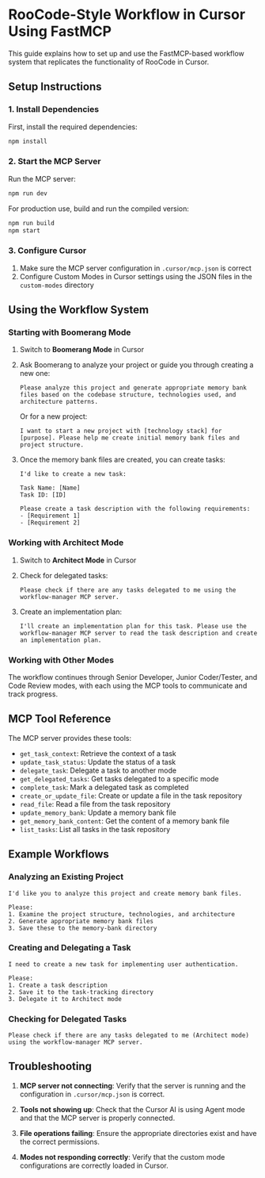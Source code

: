 # RooCode-Style Workflow in Cursor Using FastMCP

This guide explains how to set up and use the FastMCP-based workflow system that replicates the functionality of RooCode in Cursor.

## Setup Instructions

### 1. Install Dependencies

First, install the required dependencies:

```bash
npm install
```

### 2. Start the MCP Server

Run the MCP server:

```bash
npm run dev
```

For production use, build and run the compiled version:

```bash
npm run build
npm start
```

### 3. Configure Cursor

1. Make sure the MCP server configuration in `.cursor/mcp.json` is correct
2. Configure Custom Modes in Cursor settings using the JSON files in the `custom-modes` directory

## Using the Workflow System

### Starting with Boomerang Mode

1. Switch to **Boomerang Mode** in Cursor
2. Ask Boomerang to analyze your project or guide you through creating a new one:

   ```
   Please analyze this project and generate appropriate memory bank files based on the codebase structure, technologies used, and architecture patterns.
   ```

   Or for a new project:

   ```
   I want to start a new project with [technology stack] for [purpose]. Please help me create initial memory bank files and project structure.
   ```

3. Once the memory bank files are created, you can create tasks:

   ```
   I'd like to create a new task:
   
   Task Name: [Name]
   Task ID: [ID]
   
   Please create a task description with the following requirements:
   - [Requirement 1]
   - [Requirement 2]
   ```

### Working with Architect Mode

1. Switch to **Architect Mode** in Cursor
2. Check for delegated tasks:

   ```
   Please check if there are any tasks delegated to me using the workflow-manager MCP server.
   ```

3. Create an implementation plan:

   ```
   I'll create an implementation plan for this task. Please use the workflow-manager MCP server to read the task description and create an implementation plan.
   ```

### Working with Other Modes

The workflow continues through Senior Developer, Junior Coder/Tester, and Code Review modes, with each using the MCP tools to communicate and track progress.

## MCP Tool Reference

The MCP server provides these tools:

- `get_task_context`: Retrieve the context of a task
- `update_task_status`: Update the status of a task
- `delegate_task`: Delegate a task to another mode
- `get_delegated_tasks`: Get tasks delegated to a specific mode
- `complete_task`: Mark a delegated task as completed
- `create_or_update_file`: Create or update a file in the task repository
- `read_file`: Read a file from the task repository
- `update_memory_bank`: Update a memory bank file
- `get_memory_bank_content`: Get the content of a memory bank file
- `list_tasks`: List all tasks in the task repository

## Example Workflows

### Analyzing an Existing Project

```
I'd like you to analyze this project and create memory bank files.

Please:
1. Examine the project structure, technologies, and architecture
2. Generate appropriate memory bank files
3. Save these to the memory-bank directory
```

### Creating and Delegating a Task

```
I need to create a new task for implementing user authentication.

Please:
1. Create a task description
2. Save it to the task-tracking directory
3. Delegate it to Architect mode
```

### Checking for Delegated Tasks

```
Please check if there are any tasks delegated to me (Architect mode) using the workflow-manager MCP server.
```

## Troubleshooting

1. **MCP server not connecting**: Verify that the server is running and the configuration in `.cursor/mcp.json` is correct.

2. **Tools not showing up**: Check that the Cursor AI is using Agent mode and that the MCP server is properly connected.

3. **File operations failing**: Ensure the appropriate directories exist and have the correct permissions.

4. **Modes not responding correctly**: Verify that the custom mode configurations are correctly loaded in Cursor.
